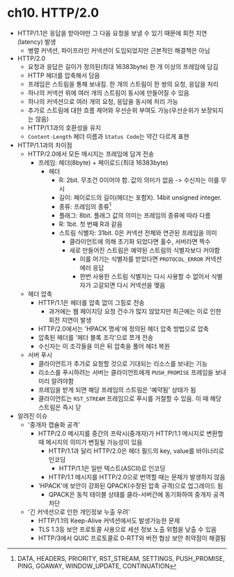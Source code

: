 # ch10. HTTP/2.0

- HTTP/1.1은 응답을 받아야만 그 다음 요청을 보낼 수 있기 때문에 회전 지연(latency) 발생
  - 병렬 커넥션, 파이프라인 커넥션이 도입되었지만 근본적인 해결책은 아님
- HTTP/2.0
  - 요청과 응답은 길이가 정의된(최대 16383byte) 한 개 이상의 프레임에 담김
  - HTTP 헤더를 압축해서 담음
  - 프레임은 스트림을 통해 보내짐. 한 개의 스트림이 한 쌍의 요청, 응답을 처리
  - 하나의 커넥션 위에 여러 개의 스트림이 동시에 만들어질 수 있음
  - 하나의 커넥션으로 여러 개의 요청, 응답을 동시에 처리 가능
  - 추가로 스트림에 대한 흐름 제어와 우선순위 부여도 가능(우선순위가 보장되지는 않음)
  - HTTP/1.1과의 호환성을 유지
  - `Content-Length` 헤더 이름과 `Status Code`는 약간 다르게 표현
- HTTP/1.1과의 차이점
  - HTTP/2.0에서 모든 메시지는 프레임에 담겨 전송
    - 프레임: 헤더(8byte) + 페이로드(최대 16383byte)
      - 헤더
        - R: 2bit. 무조건 0이어야 함. 값의 의미가 없음 -> 수신자는 이를 무시
        - 길이: 페이로드의 길이(헤더는 포함X). 14bit unsigned integer.
        - 종류: 프레임의 종류[^1]
        - 플래그: 8bit. 플래그 값의 의미는 프레임의 종류에 따라 다름
        - R: 1bit. 첫 번째 R과 같음
        - 스트림 식별자: 31bit. 0은 커넥션 전체와 연관된 프레임을 의미
          - 클라이언트에 의해 초기화 되었다면 홀수, 서버라면 짝수
          - 새로 만들어진 스트림은 예약된 스트림의 식별자보다 커야함
            - 이를 어기는 식별자를 받았다면 `PROTOCOL_ERROR` 커넥션 에러 응답
            - 한번 사용한 스트림 식별자는 다시 사용할 수 없어서 식별자가 고갈되면 다시 커넥션을 맺음
  - 헤더 압축
    - HTTP/1.1은 헤더를 압축 없이 그힘로 전송
      - 과거에는 웹 페이지당 요청 건수가 많지 않았지만 최근에는 이로 인한 회전 지연이 발생
    - HTTP/2.0에서는 'HPACK 명세'에 정의된 헤더 압축 방법으로 압축
    - 압축된 헤더를 '헤더 블록 조각'으로 쪼개 전송
    - 수신자는 이 조각들을 이은 뒤 압축을 풀어 헤더 복원
  - 서버 푸시
    - 클라이언트가 추가로 요청할 것으로 기대되는 리소스를 보내는 기능
    - 리소스를 푸시하려는 서버는 클라이언트에게 `PUSH_PROMISE` 프레임을 보내 미리 알려야함
    - 프레임을 받게 되면 해당 프레임의 스트림은 '예약됨' 상태가 됨
    - 클라이언트는 `RST_STREAM` 프레임으로 푸시를 거절할 수 있음. 이 때 해당 스트림은 즉시 닫
- 알려진 이슈
  - '중개자 캡슐화 공격'
    - HTTP/2.0 메시지를 중간의 프락시(중개자)가 HTTP/1.1 메시지로 변환할 때 메시지의 의미가 변질될 가능성이 있음
      - HTTP/1.1과 달리 HTTP/2.0은 헤더 필드의 key, value를 바이너리로 인코딩
        - HTTP/1.1은 일반 텍스트(ASCII)로 인코딩
      - HTTP/1.1 메시지를 HTTP/2.0으로 번역할 때는 문제가 발생하지 않음
    - 'HPACK'에 보안이 강화된 QPACK(수정된 압축 규격)으로 업그레이드 됨
      - QPACK은 동적 테이블 상태를 클라-서버간에 동기화하여 중개자 공격 차단
  - '긴 커넥션으로 인한 개인정보 누출 우려'
    - HTTP/1.1의 Keep-Alive 커넥션에서도 발생가능한 문제
    - TLS 1.3등 보안 프로토콜 사용으로 세션 정보 노출 위험을 낮출 수 있음
    - HTTP/3에서 QUIC 프로토콜로 0-RTT와 버전 협상 보안 취약점이 해결됨

[^1]: DATA, HEADERS, PRIORITY, RST_STREAM, SETTINGS, PUSH_PROMISE, PING, GOAWAY, WINDOW_UPDATE, CONTINUATION
